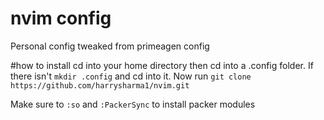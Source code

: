 # nvim config
Personal config tweaked from primeagen config

#how to install
cd into your home directory then cd into a .config folder. If there isn't ```mkdir .config``` and cd into it. Now run ```git clone https://github.com/harrysharma1/nvim.git```

Make sure to ```:so``` and ```:PackerSync``` to install packer modules
